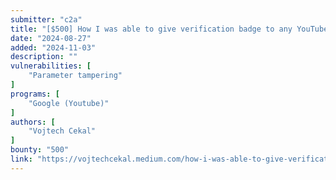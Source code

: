 ```yaml
---
submitter: "c2a"
title: "[$500] How I was able to give verification badge to any YouTube channel and bypass needed requirements"
date: "2024-08-27"
added: "2024-11-03"
description: ""
vulnerabilities: [
    "Parameter tampering"
]
programs: [
    "Google (Youtube)"
]
authors: [
    "Vojtech Cekal"
]
bounty: "500"
link: "https://vojtechcekal.medium.com/how-i-was-able-to-give-verification-badge-to-any-youtube-channel-and-bypass-needed-requirements-b88855afe4b7"
---
```




